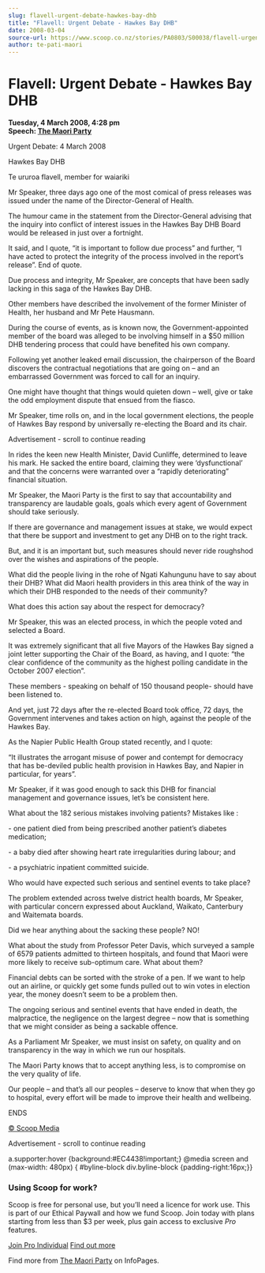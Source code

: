```yaml
---
slug: flavell-urgent-debate-hawkes-bay-dhb
title: "Flavell: Urgent Debate - Hawkes Bay DHB"
date: 2008-03-04
source-url: https://www.scoop.co.nz/stories/PA0803/S00038/flavell-urgent-debate-hawkes-bay-dhb.htm
author: te-pati-maori
---
```

Flavell: Urgent Debate - Hawkes Bay DHB
=======================================

**Tuesday, 4 March 2008, 4:28 pm**  
**Speech: [The Maori Party](https://info.scoop.co.nz/The_Maori_Party)**

Urgent Debate: 4 March 2008

Hawkes Bay DHB

Te ururoa flavell, member for waiariki

Mr Speaker, three days ago one of the most comical of press releases was issued under the name of the Director-General of Health.

The humour came in the statement from the Director-General advising that the inquiry into conflict of interest issues in the Hawkes Bay DHB Board would be released in just over a fortnight.

It said, and I quote, “it is important to follow due process” and further, “I have acted to protect the integrity of the process involved in the report’s release”. End of quote.

Due process and integrity, Mr Speaker, are concepts that have been sadly lacking in this saga of the Hawkes Bay DHB.

Other members have described the involvement of the former Minister of Health, her husband and Mr Pete Hausmann.

During the course of events, as is known now, the Government-appointed member of the board was alleged to be involving himself in a $50 million DHB tendering process that could have benefited his own company.

Following yet another leaked email discussion, the chairperson of the Board discovers the contractual negotiations that are going on – and an embarrassed Government was forced to call for an inquiry.

One might have thought that things would quieten down – well, give or take the odd employment dispute that ensued from the fiasco.

Mr Speaker, time rolls on, and in the local government elections, the people of Hawkes Bay respond by universally re-electing the Board and its chair.

Advertisement - scroll to continue reading





In rides the keen new Health Minister, David Cunliffe, determined to leave his mark. He sacked the entire board, claiming they were ‘dysfunctional’ and that the concerns were warranted over a “rapidly deteriorating” financial situation.

Mr Speaker, the Maori Party is the first to say that accountability and transparency are laudable goals, goals which every agent of Government should take seriously.

If there are governance and management issues at stake, we would expect that there be support and investment to get any DHB on to the right track.

But, and it is an important but, such measures should never ride roughshod over the wishes and aspirations of the people.

What did the people living in the rohe of Ngati Kahungunu have to say about their DHB? What did Maori health providers in this area think of the way in which their DHB responded to the needs of their community?

What does this action say about the respect for democracy?

Mr Speaker, this was an elected process, in which the people voted and selected a Board.

It was extremely significant that all five Mayors of the Hawkes Bay signed a joint letter supporting the Chair of the Board, as having, and I quote: “the clear confidence of the community as the highest polling candidate in the October 2007 election”.

These members - speaking on behalf of 150 thousand people- should have been listened to.

And yet, just 72 days after the re-elected Board took office, 72 days, the Government intervenes and takes action on high, against the people of the Hawkes Bay.

As the Napier Public Health Group stated recently, and I quote:

“It illustrates the arrogant misuse of power and contempt for democracy that has be-deviled public health provision in Hawkes Bay, and Napier in particular, for years”.

Mr Speaker, if it was good enough to sack this DHB for financial management and governance issues, let’s be consistent here.

What about the 182 serious mistakes involving patients? Mistakes like :

\- one patient died from being prescribed another patient’s diabetes medication;

\- a baby died after showing heart rate irregularities during labour; and

\- a psychiatric inpatient committed suicide.

Who would have expected such serious and sentinel events to take place?

The problem extended across twelve district health boards, Mr Speaker, with particular concern expressed about Auckland, Waikato, Canterbury and Waitemata boards.

Did we hear anything about the sacking these people? NO!

What about the study from Professor Peter Davis, which surveyed a sample of 6579 patients admitted to thirteen hospitals, and found that Maori were more likely to receive sub-optimum care. What about them?

Financial debts can be sorted with the stroke of a pen. If we want to help out an airline, or quickly get some funds pulled out to win votes in election year, the money doesn’t seem to be a problem then.

The ongoing serious and sentinel events that have ended in death, the malpractice, the negligence on the largest degree – now that is something that we might consider as being a sackable offence.

As a Parliament Mr Speaker, we must insist on safety, on quality and on transparency in the way in which we run our hospitals.

The Maori Party knows that to accept anything less, is to compromise on the very quality of life.

Our people – and that’s all our peoples – deserve to know that when they go to hospital, every effort will be made to improve their health and wellbeing.

  
ENDS

[© Scoop Media](http://www.scoop.co.nz/about/terms.html)  

Advertisement - scroll to continue reading



a.supporter:hover {background:#EC4438!important;} @media screen and (max-width: 480px) { #byline-block div.byline-block {padding-right:16px;}}

### Using Scoop for work?

Scoop is free for personal use, but you’ll need a licence for work use. This is part of our Ethical Paywall and how we fund Scoop. Join today with plans starting from less than $3 per week, plus gain access to exclusive _Pro_ features.  
  
[Join Pro Individual](https://pro.scoop.co.nz/Individual/?from=ProIn24) [Find out more](https://pro.scoop.co.nz/using-scoop-for-work/?from=ProIn24)

Find more from [The Maori Party](https://info.scoop.co.nz/The_Maori_Party) on InfoPages.